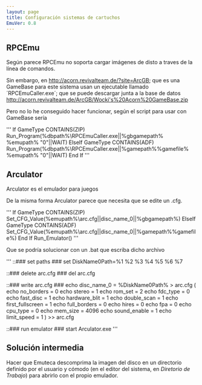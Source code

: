 ```yaml
---
layout: page
title: Configuración sistemas de cartuchos
EmuVer: 0.8
---
```

## RPCEmu ##

Según parece RPCEmu no soporta cargar imágenes de disto a traves de la línea de comandos.

Sin embargo, en http://acorn.revivalteam.de/?site=ArcGB; que es una GameBase para este sistema usan un ejecutable llamado ´RPCEmuCaller.exe´; que se puede descargar junta a la base de datos http://acorn.revivalteam.de/ArcGB/Wocki's%20Acorn%20GameBase.zip

Pero no lo he conseguido hacer funcionar, según el script para usar con GameBase sería

'''
If GameType CONTAINS(ZIP)
	Run_Program(%dbpath%\RPCEmuCaller.exe||%gbgamepath% %emupath% "0"||WAIT)
ElseIf GameType CONTAINS(ADF)
	Run_Program(%dbpath%\RPCEmuCaller.exe||%gamepath%\%gamefile% %emupath% "0"||WAIT)
End If
'''

## Arculator ##

Arculator es el emulador para juegos

De la misma forma Arculator parece que necesita que se edite un .cfg.

'''
If GameType CONTAINS(ZIP)
	Set_CFG_Value(%emupath%\arc.cfg||disc_name_0||%gbgamepath%)
ElseIf GameType CONTAINS(ADF)
	Set_CFG_Value(%emupath%\arc.cfg||disc_name_0||%gamepath%\%gamefile%)
End If
Run_Emulator()
'''

Que se podría solucionar con un .bat que escriba dicho archivo

'''
::### set paths ###
set DiskName0Path=%1 %2 %3 %4 %5 %6 %7

::### delete arc.cfg ###
del arc.cfg

::### write arc.cfg ###
echo disc_name_0 = %DiskName0Path% > arc.cfg
(
echo no_borders = 0
echo stereo = 1
echo rom_set = 2
echo fdc_type = 0
echo fast_disc = 1
echo hardware_blit = 1
echo double_scan = 1
echo first_fullscreen = 1
echo full_borders = 0
echo hires = 0
echo fpa = 0
echo cpu_type = 0
echo mem_size = 4096
echo sound_enable = 1
echo limit_speed = 1
) >> arc.cfg

::### run emulator ###
start Arculator.exe
'''

## Solución intermedia ##

Hacer que Emuteca descomprima la imagen del disco en un directorio definido por el usuario y cómodo (en el editor del sistema, en *Diretorio de Trabajo*) para abrirlo con el propio emulador.